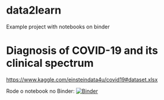 # data2learn
Example project with notebooks on binder

# Diagnosis of COVID-19 and its clinical spectrum
https://www.kaggle.com/einsteindata4u/covid19#dataset.xlsx

Rode o notebook no Binder: [![Binder](https://mybinder.org/badge_logo.svg)](https://mybinder.org/v2/gh/sabrina-beck/data2learn/master)
